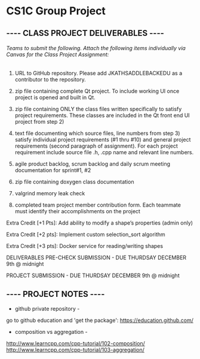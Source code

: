 # CS1C Group Project
## ---- CLASS PROJECT DELIVERABLES ----

###### Teams to submit the following. Attach the following items individually via Canvas for the Class Project Assignment:

1) URL to GitHub repository. Please add JKATHSADDLEBACKEDU as a contributor to the repository.

2) zip file containing complete Qt project. To include working UI once project is opened and built in Qt.

3) zip file containing ONLY the class files written specifically to satisfy project requirements. These classes are included in the Qt front end UI project from step 2)

4) text file documenting which source files, line numbers from step 3) satisfy individual project requirements (#1 thru #10) and general project requirements (second paragraph of assignment). For each project requirement include source file .h, .cpp name and relevant line numbers.

5) agile product backlog, scrum backlog and daily scrum meeting documentation for sprint#1, #2

6) zip file containing doxygen class documentation

7) valgrind memory leak check

8) completed team project member contribution form. Each teammate must identify their accomplishments on the project

Extra Credit [+1 Pts]: Add ability to modify a shape’s properties (admin only)

Extra Credit [+2 pts]: Implement custom selection_sort algorithm

Extra Credit [+3 pts]: Docker service for reading/writing shapes

DELIVERABLES PRE-CHECK SUBMISSION - DUE THURDSAY DECEMBER 9th @ midnight

PROJECT SUBMISSION - DUE THURDSAY DECEMBER 9th @ midnight

## ---- PROJECT NOTES ----

- github private repository -

go to github education and 'get the package': https://education.github.com/

- composition vs aggregation -

http://www.learncpp.com/cpp-tutorial/102-composition/
http://www.learncpp.com/cpp-tutorial/103-aggregation/
